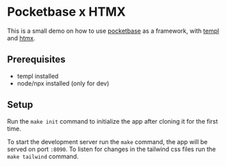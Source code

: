 # Pocketbase x HTMX

This is a small demo on how to use [pocketbase](https://pocketbase.io/) as a framework, with [templ](https://templ.guide/) and [htmx](https://htmx.org/).

## Prerequisites

-   templ installed
-   node/npx installed (only for dev)

## Setup

Run the `make init` command to initialize the app after cloning it for the first time.

To start the development server run the `make` command, the app will be served on port `:8090`. To listen for changes in the tailwind css files run the `make tailwind` command.
